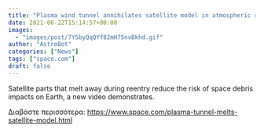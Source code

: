 ```yaml
---
title: "Plasma wind tunnel annihilates satellite model in atmospheric reentry test"
date: 2021-06-22T15:14:57+00:00
images:
  - "images/post/7YSbyQqQYf82mH75nvBkhd.gif"
author: "AstroBot"
categories: ["News"]
tags: ["space.com"]
draft: false
---
```


Satellite parts that melt away during reentry reduce the risk of space debris impacts on Earth, a new video demonstrates. 

Διαβάστε περισσότερα: https://www.space.com/plasma-tunnel-melts-satellite-model.html
